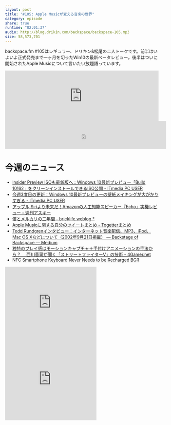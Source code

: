 ```yaml
---
layout: post
title: "#105: Apple Musicが変える音楽の世界"
category: episode
share: true
runtime: "02:01:37"
audio: http://blog.drikin.com/backspace/backspace-105.mp3
size: 58,573,701
---
```


backspace.fm #105はレギュラー、ドリキン&松尾の二人トークです。前半はいよいよ正式発売まで一ヶ月を切ったWin10の最新ベータレビュー。後半はついに開始されたApple Musicについて言いたい放題語っています。

<iframe width="100%" height="166" scrolling="no" frameborder="no" src="https://w.soundcloud.com/player/?url=https%3A//api.soundcloud.com/tracks/213434036&amp;color=ff5500&amp;auto_play=false&amp;hide_related=false&amp;show_comments=true&amp;show_user=true&amp;show_reposts=false"></iframe>

<iframe src="http://backspace.fm/subscribes.html" width="105%" height="92" scrolling="no" frameborder="0"></iframe>


# 今週のニュース

- [Insider Preview ISOも最新版へ：Windows 10最新プレビュー「Build 10162」をクリーンインストールできるISO公開 - ITmedia PC USER](http://www.itmedia.co.jp/pcuser/articles/1507/03/news152.html)
- [今週3度目の更新：Windows 10最新プレビューの壁紙メイキングが大がかりすぎる - ITmedia PC USER](http://www.itmedia.co.jp/pcuser/articles/1507/03/news103.html)
- [アップル Siriより未来だ！Amazonの人工知能スピーカー『Echo』実機レビュー - 週刊アスキー](http://weekly.ascii.jp/elem/000/000/350/350944/)
- [僕とメルカリの二年間 - bricklife.weblog.*](http://www.bricklife.com/weblog/000758.html)
- [Apple Musicに関する自分のツイートまとめ - Togetterまとめ](http://togetter.com/li/842652)
- [Todd Rundgrenインタビュー：インターネット音楽配信、MP3、iPod、Mac OS Xなどについて（2002年9月21日掲載） — Backstage of Backspace — Medium](https://medium.com/backstage-of-backspace/todd-rundgren%E3%82%A4%E3%83%B3%E3%82%BF%E3%83%93%E3%83%A5%E3%83%BC-%E3%82%A4%E3%83%B3%E3%82%BF%E3%83%BC%E3%83%8D%E3%83%83%E3%83%88%E9%9F%B3%E6%A5%BD%E9%85%8D%E4%BF%A1-mp3-ipod-mac-os-x%E3%81%AA%E3%81%A9%E3%81%AB%E3%81%A4%E3%81%84%E3%81%A6-2002%E5%B9%B49%E6%9C%8821%E6%97%A5%E6%8E%B2%E8%BC%89-e230bcbe20e7)
- [独特のプレイ感はモーションキャプチャ＋手付けアニメーションの手法から？　 西川善司が聞く「ストリートファイターV」の技術 - 4Gamer.net](http://www.4gamer.net/games/283/G028398/20150619133/)
- [NFC Smartphone Keyboard Never Needs to be Recharged  BGR](http://bgr.com/2015/06/26/nfc-smartphone-keyboard-no-charging/)


<iframe src="http://rcm-fe.amazon-adsystem.com/e/cm?t=driftking-22&o=9&p=12&l=bn1&mode=videogames-jp&browse=637394&fc1=000000&lt1=_blank&lc1=3366FF&bg1=FFFFFF&f=ifr" marginwidth="0" marginheight="0" width="300" height="252" border="0" frameborder="0" style="border:none;" scrolling="no"></iframe>
<iframe src="http://rcm-fe.amazon-adsystem.com/e/cm?t=driftking-22&o=9&p=12&l=bn1&mode=computers-jp&browse=2127210590&fc1=000000&lt1=_blank&lc1=3366FF&bg1=FFFFFF&f=ifr" marginwidth="0" marginheight="0" width="300" height="252" border="0" frameborder="0" style="border:none;" scrolling="no"></iframe>
